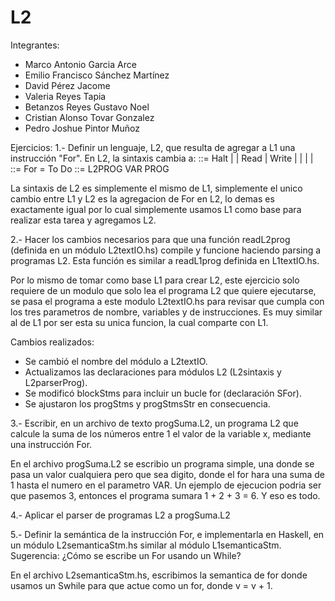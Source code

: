 # L2
Integrantes: 
- Marco Antonio Garcia Arce
- Emilio Francisco Sánchez Martínez
- David Pérez Jacome
- Valeria Reyes Tapia
- Betanzos Reyes Gustavo Noel
- Cristian Alonso Tovar Gonzalez
- Pedro Joshue Pintor Muñoz


Ejercicios:
1.- Definir un lenguaje, L2, que resulta de agregar a L1 una instrucción "For".
    En L2, la sintaxis cambia a:
   <Stm>        ::=   Halt | <AsigStm>
                    | Read <VarId> | Write <VarId>
                    | <IfThenStm> | <WhileStm>
                    | <BlockStm>
                    | <ForStm>
<ForStm>   ::= For <VarId> = <ExpArith> To <ExpArith> Do <Stm>
<ProgL2>     ::= L2PROG <ProgName> VAR <VarList> PROG <Stm>


  La sintaxis de L2 es simplemente el mismo de L1, simplemente el unico cambio entre L1 y L2 es la agregacion de For en L2, lo demas es exactamente igual por lo cual simplemente usamos L1 como base
   para realizar esta tarea y agregamos L2.


2.- Hacer los cambios necesarios para que una función readL2prog (definida en un módulo L2textIO.hs) compile y funcione haciendo parsing a programas L2.
Esta función es similar a readL1prog definida en L1textIO.hs.

  Por lo mismo de tomar como base L1 para crear L2, este ejercicio solo requiere de un modulo que solo lea el programa L2 que quiere ejecutarse, se pasa el programa a este modulo L2textIO.hs para revisar
  que cumpla con los tres parametros de nombre, variables y de instrucciones. Es muy similar al de L1 por ser esta su unica funcion, la cual comparte con L1.
  
Cambios realizados:

- Se cambió el nombre del módulo a L2textIO.
- Actualizamos las declaraciones para módulos L2 (L2sintaxis y L2parserProg).
- Se modificó blockStms para incluir un bucle for (declaración SFor).
- Se ajustaron los progStms y progStmsStr en consecuencia.


3.- Escribir, en un archivo de texto progSuma.L2, un programa L2 que calcule la suma de los números entre 1 el valor de la variable x, mediante una instrucción For.

   En el archivo progSuma.L2 se escribio un programa simple, una donde se pasa un valor cualquiera pero que sea digito, donde el for hara una suma de 1 hasta el numero en el parametro VAR. Un ejemplo de ejecucion
   podria ser que pasemos 3, entonces el programa sumara 1 + 2 + 3 = 6. Y eso es todo.


4.- Aplicar el parser de programas L2 a progSuma.L2


5.- Definir la semántica de la instrucción For, e implementarla en Haskell, en un módulo L2semanticaStm.hs similar al módulo L1semanticaStm.
    Sugerencia: ¿Cómo se escribe un For usando un While?

   En el archivo L2semanticaStm.hs, escribimos la semantica de for donde usamos un Swhile para que actue como un for, donde v = v + 1.
    
